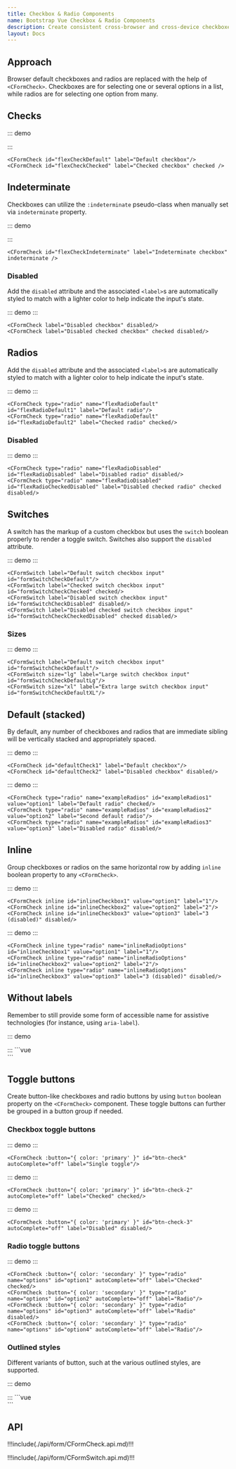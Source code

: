 ```yaml
---
title: Checkbox & Radio Components
name: Bootstrap Vue Checkbox & Radio Components
description: Create consistent cross-browser and cross-device checkboxes and radios with our Bootstrap Vue checkbox, radio, and switch components.
layout: Docs
---
```


## Approach

Browser default checkboxes and radios are replaced with the help of `<CFormCheck>`. Checkboxes are for selecting one or several options in a list, while radios are for selecting one option from many.

## Checks

::: demo
<CFormCheck id="flexCheckDefault" label="Default checkbox"/>
<CFormCheck id="flexCheckChecked" label="Checked checkbox" checked />

:::
```vue
<CFormCheck id="flexCheckDefault" label="Default checkbox"/>
<CFormCheck id="flexCheckChecked" label="Checked checkbox" checked />
```

## Indeterminate

Checkboxes can utilize the `:indeterminate` pseudo-class when manually set via `indeterminate` property.

::: demo
<CFormCheck id="flexCheckIndeterminate" label="Indeterminate checkbox" indeterminate />

:::
```vue
<CFormCheck id="flexCheckIndeterminate" label="Indeterminate checkbox" indeterminate />
```

### Disabled

Add the `disabled` attribute and the associated `<label>`s are automatically styled to match with a lighter color to help indicate the input's state.

::: demo
<CFormCheck label="Disabled checkbox" disabled/>
<CFormCheck label="Disabled checked checkbox" checked disabled/>
:::
```vue
<CFormCheck label="Disabled checkbox" disabled/>
<CFormCheck label="Disabled checked checkbox" checked disabled/>
```

## Radios

Add the `disabled` attribute and the associated `<label>`s are automatically styled to match with a lighter color to help indicate the input's state.

::: demo
<CFormCheck type="radio" name="flexRadioDefault" id="flexRadioDefault1" label="Default radio"/>
<CFormCheck type="radio" name="flexRadioDefault" id="flexRadioDefault2" label="Checked radio" checked/>
:::
```vue
<CFormCheck type="radio" name="flexRadioDefault" id="flexRadioDefault1" label="Default radio"/>
<CFormCheck type="radio" name="flexRadioDefault" id="flexRadioDefault2" label="Checked radio" checked/>
```

### Disabled

::: demo
<CFormCheck type="radio" name="flexRadioDisabled" id="flexRadioDisabled" label="Disabled radio" disabled/>
<CFormCheck type="radio" name="flexRadioDisabled" id="flexRadioCheckedDisabled" label="Disabled checked radio" checked disabled/>
:::
```vue
<CFormCheck type="radio" name="flexRadioDisabled" id="flexRadioDisabled" label="Disabled radio" disabled/>
<CFormCheck type="radio" name="flexRadioDisabled" id="flexRadioCheckedDisabled" label="Disabled checked radio" checked disabled/>
```

## Switches

A switch has the markup of a custom checkbox but uses the `switch` boolean properly to render a toggle switch. Switches also support the `disabled` attribute.

::: demo
<CFormSwitch label="Default switch checkbox input" id="formSwitchCheckDefault"/>
<CFormSwitch label="Checked switch checkbox input" id="formSwitchCheckChecked" checked/>
<CFormSwitch label="Disabled switch checkbox input" id="formSwitchCheckDisabled" disabled/>
<CFormSwitch label="Disabled checked switch checkbox input" id="formSwitchCheckCheckedDisabled" checked disabled/>
:::
```vue
<CFormSwitch label="Default switch checkbox input" id="formSwitchCheckDefault"/>
<CFormSwitch label="Checked switch checkbox input" id="formSwitchCheckChecked" checked/>
<CFormSwitch label="Disabled switch checkbox input" id="formSwitchCheckDisabled" disabled/>
<CFormSwitch label="Disabled checked switch checkbox input" id="formSwitchCheckCheckedDisabled" checked disabled/>
```

### Sizes

::: demo
<CFormSwitch label="Default switch checkbox input" id="formSwitchCheckDefault"/>
<CFormSwitch size="lg" label="Large switch checkbox input" id="formSwitchCheckDefaultLg"/>
<CFormSwitch size="xl" label="Extra large switch checkbox input" id="formSwitchCheckDefaultXL"/>
:::
```vue
<CFormSwitch label="Default switch checkbox input" id="formSwitchCheckDefault"/>
<CFormSwitch size="lg" label="Large switch checkbox input" id="formSwitchCheckDefaultLg"/>
<CFormSwitch size="xl" label="Extra large switch checkbox input" id="formSwitchCheckDefaultXL"/>
```

## Default (stacked)

By default, any number of checkboxes and radios that are immediate sibling will be vertically stacked and appropriately spaced.

::: demo
<CFormCheck id="defaultCheck1" label="Default checkbox"/>
<CFormCheck id="defaultCheck2" label="Disabled checkbox" disabled/>
:::
```vue
<CFormCheck id="defaultCheck1" label="Default checkbox"/>
<CFormCheck id="defaultCheck2" label="Disabled checkbox" disabled/>
```

::: demo
<CFormCheck type="radio" name="exampleRadios" id="exampleRadios1" value="option1" label="Default radio" checked/>
<CFormCheck type="radio" name="exampleRadios" id="exampleRadios2" value="option2" label="Second default radio"/>
<CFormCheck type="radio" name="exampleRadios" id="exampleRadios3" value="option3" label="Disabled radio" disabled/>
:::
```vue
<CFormCheck type="radio" name="exampleRadios" id="exampleRadios1" value="option1" label="Default radio" checked/>
<CFormCheck type="radio" name="exampleRadios" id="exampleRadios2" value="option2" label="Second default radio"/>
<CFormCheck type="radio" name="exampleRadios" id="exampleRadios3" value="option3" label="Disabled radio" disabled/>
```

## Inline

Group checkboxes or radios on the same horizontal row by adding `inline` boolean property to any `<CFormCheck>`.

::: demo
<CFormCheck inline id="inlineCheckbox1" value="option1" label="1"/>
<CFormCheck inline id="inlineCheckbox2" value="option2" label="2"/>
<CFormCheck inline id="inlineCheckbox3" value="option3" label="3 (disabled)" disabled/>
:::
```vue
<CFormCheck inline id="inlineCheckbox1" value="option1" label="1"/>
<CFormCheck inline id="inlineCheckbox2" value="option2" label="2"/>
<CFormCheck inline id="inlineCheckbox3" value="option3" label="3 (disabled)" disabled/>
```

::: demo
<CFormCheck inline type="radio" name="inlineRadioOptions" id="inlineCheckbox1" value="option1" label="1"/>
<CFormCheck inline type="radio" name="inlineRadioOptions" id="inlineCheckbox2" value="option2" label="2"/>
<CFormCheck inline type="radio" name="inlineRadioOptions" id="inlineCheckbox3" value="option3" label="3 (disabled)" disabled/>
:::
```vue
<CFormCheck inline type="radio" name="inlineRadioOptions" id="inlineCheckbox1" value="option1" label="1"/>
<CFormCheck inline type="radio" name="inlineRadioOptions" id="inlineCheckbox2" value="option2" label="2"/>
<CFormCheck inline type="radio" name="inlineRadioOptions" id="inlineCheckbox3" value="option3" label="3 (disabled)" disabled/>
```

## Without labels

Remember to still provide some form of accessible name for assistive technologies (for instance, using `aria-label`).

::: demo
<div>
    <CFormCheck id="checkboxNoLabel" value="" aria-label="..."/>
</div>
<div>
  <CFormCheck type="radio" name="radioNoLabel" id="radioNoLabel" value="" aria-label="..."/>
</div>
:::
```vue
<div>
    <CFormCheck id="checkboxNoLabel" value="" aria-label="..."/>
</div>
<div>
  <CFormCheck type="radio" name="radioNoLabel" id="radioNoLabel" value="" aria-label="..."/>
</div>
```

## Toggle buttons

Create button-like checkboxes and radio buttons by using `button` boolean property on the `<CFormCheck>` component. These toggle buttons can further be grouped in a button group if needed.

### Checkbox toggle buttons

::: demo
<CFormCheck :button="{ color: 'primary' }" id="btn-check" autoComplete="off" label="Single toggle"/>
:::
```vue
<CFormCheck :button="{ color: 'primary' }" id="btn-check" autoComplete="off" label="Single toggle"/>
```

::: demo
<CFormCheck :button="{ color: 'primary' }" id="btn-check-2" autoComplete="off" label="Checked" checked/>
:::
```vue
<CFormCheck :button="{ color: 'primary' }" id="btn-check-2" autoComplete="off" label="Checked" checked/>
```

::: demo
<CFormCheck :button="{ color: 'primary' }" id="btn-check-3" autoComplete="off" label="Disabled" disabled/>
:::
```vue
<CFormCheck :button="{ color: 'primary' }" id="btn-check-3" autoComplete="off" label="Disabled" disabled/>
```

### Radio toggle buttons

::: demo
<CFormCheck :button="{ color: 'secondary' }" type="radio" name="options" id="option1" autoComplete="off" label="Checked" checked/>
<CFormCheck :button="{ color: 'secondary' }" type="radio" name="options" id="option2" autoComplete="off" label="Radio"/>
<CFormCheck :button="{ color: 'secondary' }" type="radio" name="options" id="option3" autoComplete="off" label="Radio" disabled/>
<CFormCheck :button="{ color: 'secondary' }" type="radio" name="options" id="option4" autoComplete="off" label="Radio"/>
:::
```vue
<CFormCheck :button="{ color: 'secondary' }" type="radio" name="options" id="option1" autoComplete="off" label="Checked" checked/>
<CFormCheck :button="{ color: 'secondary' }" type="radio" name="options" id="option2" autoComplete="off" label="Radio"/>
<CFormCheck :button="{ color: 'secondary' }" type="radio" name="options" id="option3" autoComplete="off" label="Radio" disabled/>
<CFormCheck :button="{ color: 'secondary' }" type="radio" name="options" id="option4" autoComplete="off" label="Radio"/>
```

### Outlined styles

Different variants of button, such at the various outlined styles, are supported.

::: demo
<div> 
  <CFormCheck :button="{ color: 'primary', variant: 'outline' }" id="btn-check-outlined" autoComplete="off" label="Single toggle"/>
</div>
<div>
  <CFormCheck :button="{ color: 'secondary', variant: 'outline' }" id="btn-check-2-outlined" autoComplete="off" label="Checked" checked/>
</div>
<div>
  <CFormCheck :button="{ color: 'success', variant: 'outline' }" type="radio" name="options-outlined" id="success-outlined" autoComplete="off" label="Radio" checked/>
  <CFormCheck :button="{ color: 'danger', variant: 'outline' }" type="radio" name="options-outlined" id="danger-outlined" autoComplete="off" label="Radio"/>
</div>
:::
```vue
<div> 
  <CFormCheck :button="{ color: 'primary', variant: 'outline' }" id="btn-check-outlined" autoComplete="off" label="Single toggle"/>
</div>
<div>
  <CFormCheck :button="{ color: 'secondary', variant: 'outline' }" id="btn-check-2-outlined" autoComplete="off" label="Checked" checked/>
</div>
<div>
  <CFormCheck :button="{ color: 'success', variant: 'outline' }" type="radio" name="options-outlined" id="success-outlined" autoComplete="off" label="Radio" checked/>
  <CFormCheck :button="{ color: 'danger', variant: 'outline' }" type="radio" name="options-outlined" id="danger-outlined" autoComplete="off" label="Radio"/>
</div>
```

## API

!!!include(./api/form/CFormCheck.api.md)!!!

!!!include(./api/form/CFormSwitch.api.md)!!!